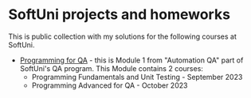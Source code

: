 # SoftUni projects and homeworks

This is public collection with my solutions for the following courses at SoftUni.

- [Programming for QA](./programming-for-QA-sep2023) - this is Module 1 from "Automation QA" part of SoftUni's QA program. This Module contains 2 courses:
    + Programming Fundamentals and Unit Testing - September 2023
    + Programming Advanced for QA - October 2023


